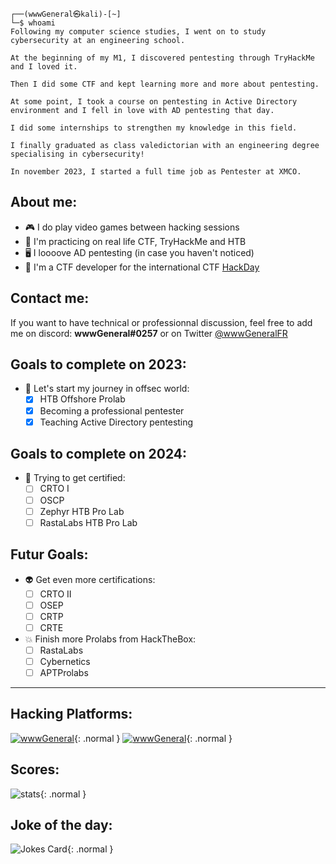```plaintext
┌──(wwwGeneral㉿kali)-[~]
└─$ whoami
Following my computer science studies, I went on to study cybersecurity at an engineering school.

At the beginning of my M1, I discovered pentesting through TryHackMe and I loved it.

Then I did some CTF and kept learning more and more about pentesting.

At some point, I took a course on pentesting in Active Directory environment and I fell in love with AD pentesting that day.

I did some internships to strengthen my knowledge in this field.

I finally graduated as class valedictorian with an engineering degree specialising in cybersecurity! 

In november 2023, I started a full time job as Pentester at XMCO.
```

## About me:
 - 🎮 I do play video games between hacking sessions
 - 🎌 I'm practicing on real life CTF, TryHackMe and HTB
 - 🖥 I loooove AD pentesting (in case you haven't noticed)
 - 🎌 I'm a CTF developer for the international CTF [HackDay](https://hackday.fr)

## Contact me:
If you want to have technical or professionnal discussion, feel free to add me on discord: **wwwGeneral#0257** or on Twitter [@wwwGeneralFR](https://twitter.com/wwwGeneralFR)

## Goals to complete on 2023:
- 👾 Let's start my journey in offsec world:
    - [X] HTB Offshore Prolab
    - [X] Becoming a professional pentester
    - [X] Teaching Active Directory pentesting

## Goals to complete on 2024:
- 👾 Trying to get certified:
    - [ ] CRTO I
    - [ ] OSCP
    - [ ] Zephyr HTB Pro Lab
    - [ ] RastaLabs HTB Pro Lab

## Futur Goals: 
- 👽 Get even more certifications:
    - [ ] CRTO II
    - [ ] OSEP
    - [ ] CRTP
    - [ ] CRTE
   
- 💥 Finish more Prolabs from HackTheBox:
    - [ ] RastaLabs
    - [ ] Cybernetics
    - [ ] APTProlabs
    
----
## Hacking Platforms:
 [![wwwGeneral](https://www.hackthebox.eu/badge/image/799064)](https://app.hackthebox.com/profile/799064){: .normal }
 [![wwwGeneral](https://tryhackme-badges.s3.amazonaws.com/wwwGeneral.png)](https://tryhackme.com/p/wwwGeneral){: .normal }

## Scores:
![stats](https://github-readme-stats.vercel.app/api?username=wwwGeneral){: .normal }

## Joke of the day:
![Jokes Card](https://readme-jokes.vercel.app/api){: .normal }
<!---
wwwGeneral/wwwGeneral is a ✨ special ✨ repository because its `README.md` (this file) appears on your GitHub profile.
You can click the Preview link to take a look at your changes.
--->
